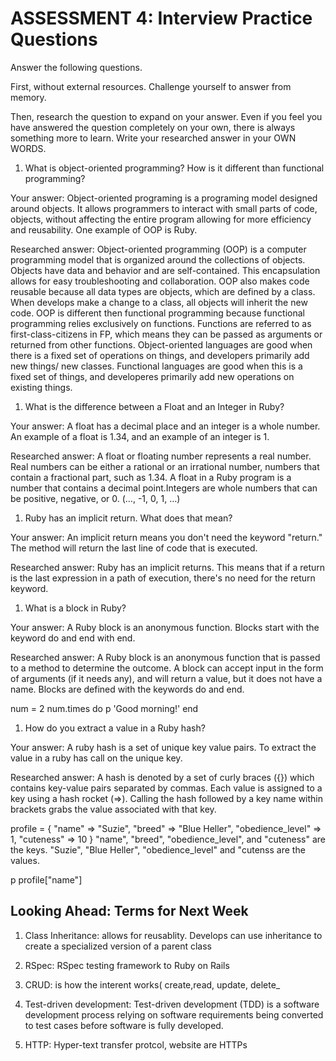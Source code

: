 # ASSESSMENT 4: Interview Practice Questions

Answer the following questions.

First, without external resources. Challenge yourself to answer from memory.

Then, research the question to expand on your answer. Even if you feel you have answered the question completely on your own, there is always something more to learn. Write your researched answer in your OWN WORDS.

1. What is object-oriented programming? How is it different than functional programming?

Your answer:
Object-oriented programing is a programing model designed around objects. It allows programmers to interact with small parts of code, objects, without affecting the entire program allowing for more efficiency and reusability. One example of OOP is Ruby.  

Researched answer:
Object-oriented programming (OOP) is a computer programming model that is organized around the collections of objects. Objects have data and behavior and are self-contained. This encapsulation allows for easy troubleshooting and collaboration.  OOP also makes code reusable because all data types are objects, which are defined by a class.  When develops make a change to a class, all objects will inherit the new code. OOP is different then functional programming because functional programming relies exclusively on functions. Functions are referred to as first-class-citizens in FP, which means they can be passed as arguments or returned from other functions. Object-oriented languages are good when there is a fixed set of operations on things, and developers primarily add new things/ new classes. Functional languages are good when this is a fixed set of things, and developeres primarily add new operations on existing things.

1. What is the difference between a Float and an Integer in Ruby?

Your answer:
A float has a decimal place and an integer is a whole number. An example of a float is 1.34, and an example of an integer is 1.

Researched answer:
A float or floating number represents a real number.  Real numbers can be either a rational or an irrational number, numbers that contain a fractional part, such as 1.34. A float in a Ruby program is a number that contains a decimal point.Integers are whole numbers that can be positive, negative, or 0. (…, -1, 0, 1, …)


1. Ruby has an implicit return. What does that mean?

Your answer:
An implicit return means you don't need the keyword "return."  The method will return the last line of code that is executed.

Researched answer:
Ruby has an implicit returns. This means that if a return is the last expression in a path of execution, there's no need for the return keyword.

1. What is a block in Ruby?

Your answer:
A Ruby block is an anonymous function. Blocks start with the keyword do and end with end.

Researched answer:
A Ruby block is an anonymous function that is passed to a method to determine the outcome. A block can accept input in the form of arguments (if it needs any), and will return a value, but it does not have a name.
Blocks are defined with the keywords do and end.

num = 2
num.times do
  p 'Good morning!'
end

1. How do you extract a value in a Ruby hash?

Your answer: A ruby hash is a set of unique key value pairs. To extract the value in a ruby has call on the unique key. 

Researched answer:
A hash is denoted by a set of curly braces ({}) which contains key-value pairs separated by commas. Each value is assigned to a key using a hash rocket (=>). Calling the hash followed by a key name within brackets grabs the value associated with that key.

profile = {
  "name" => "Suzie",
  "breed" => "Blue Heller",
  "obedience_level" => 1,
  "cuteness" => 10
}
"name", "breed", "obedience_level", and "cuteness" are the keys. "Suzie", "Blue Heller", "obedience_level" and "cutenss are the values.

p profile["name"] 
<!-- # => Suzie -->

## Looking Ahead: Terms for Next Week

1. Class Inheritance: allows for reusablity. Develops can use inheritance to create a specialized version of a parent class 

2. RSpec:  RSpec testing framework to Ruby on Rails 

3. CRUD: is how the interent works( create,read, update, delete_

4. Test-driven development: Test-driven development (TDD) is a software development process relying on software requirements being converted to test cases before software is fully developed.

5. HTTP: Hyper-text transfer protcol, website are HTTPs
